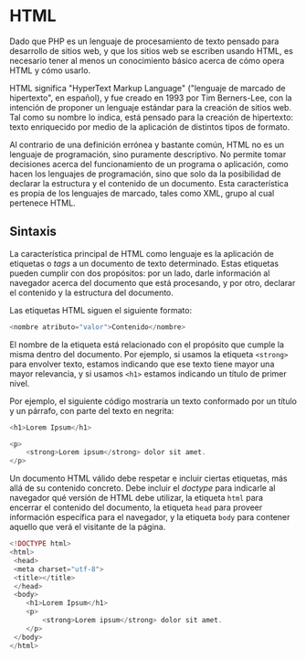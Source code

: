 # HTML

Dado que PHP es un lenguaje de procesamiento de texto pensado para desarrollo de sitios web, y que los sitios web se escriben usando HTML, es necesario tener al menos un conocimiento básico acerca de cómo opera HTML y cómo usarlo.

HTML significa "HyperText Markup Language" ("lenguaje de marcado de hipertexto", en español), y fue creado en 1993 por Tim Berners-Lee, con la intención de proponer un lenguaje estándar para la creación de sitios web. Tal como su nombre lo indica, está pensado para la creación de hipertexto: texto enriquecido por medio de la aplicación de distintos tipos de formato.

Al contrario de una definición errónea y bastante común, HTML no es un lenguaje de programación, sino puramente descriptivo. No permite tomar decisiones acerca del funcionamiento de un programa o aplicación, como hacen los lenguajes de programación, sino que solo da la posibilidad de declarar la estructura y el contenido de un documento. Esta característica es propia de los lenguajes de marcado, tales como XML, grupo al cual pertenece HTML.

## Sintaxis

La característica principal de HTML como lenguaje es la aplicación de etiquetas o _tags_ a un documento de texto determinado. Estas etiquetas pueden cumplir con dos propósitos: por un lado, darle información al navegador acerca del documento que está procesando,  y por otro, declarar el contenido y la estructura del documento.

Las etiquetas HTML siguen el siguiente formato:

```php
<nombre atributo="valor">Contenido</nombre>
```

El nombre de la etiqueta está relacionado con el propósito que cumple la misma dentro del documento. Por ejemplo, si usamos la etiqueta `<strong>` para envolver texto, estamos indicando que ese texto tiene mayor una mayor relevancia, y si usamos `<h1>` estamos indicando un título de primer nivel.

Por ejemplo, el siguiente código mostraría un texto conformado por un título y un párrafo, con parte del texto en negrita:

```php
<h1>Lorem Ipsum</h1>

<p>
    <strong>Lorem ipsum</strong> dolor sit amet.
</p>
```

Un documento HTML válido debe respetar e incluir ciertas etiquetas, más allá de su contenido concreto. Debe incluir el _doctype_ para indicarle al navegador qué versión de HTML debe utilizar, la etiqueta `html` para encerrar el contenido del documento, la etiqueta `head` para proveer información específica para el navegador, y la etiqueta `body` para contener aquello que verá el visitante de la página.

```php
<!DOCTYPE html>
<html>
 <head>
 <meta charset="utf-8">
 <title></title>
 </head>
 <body>
    <h1>Lorem Ipsum</h1>
    <p>
        <strong>Lorem ipsum</strong> dolor sit amet.
    </p>
 </body>
</html>
```